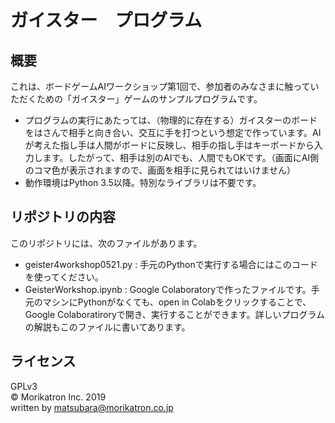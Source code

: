 # ガイスター　プログラム

## 概要
これは、ボードゲームAIワークショップ第1回で、参加者のみなさまに触っていただくための「ガイスター」ゲームのサンプルプログラムです。  
* プログラムの実行にあたっては、（物理的に存在する）ガイスターのボードをはさんで相手と向き合い、交互に手を打つという想定で作っています。AIが考えた指し手は人間がボードに反映し、相手の指し手はキーボードから入力します。したがって、相手は別のAIでも、人間でもOKです。（画面にAI側のコマ色が表示されますので、画面を相手に見られてはいけません）
* 動作環境はPython 3.5以降。特別なライブラリは不要です。

## リポジトリの内容
このリポジトリには、次のファイルがあります。
* geister4workshop0521.py : 手元のPythonで実行する場合にはこのコードを使ってください。
* GeisterWorkshop.ipynb : Google Colaboratoryで作ったファイルです。手元のマシンにPythonがなくても、open in Colabをクリックすることで、Google Colaboratiroryで開き、実行することができます。詳しいプログラムの解説もこのファイルに書いてあります。
 
## ライセンス
GPLv3  
© Morikatron Inc. 2019  
written by matsubara@morikatron.co.jp  
